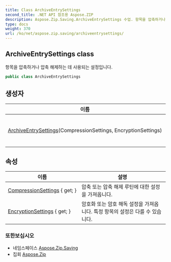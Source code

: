 ```yaml
---
title: Class ArchiveEntrySettings
second_title: .NET API 참조용 Aspose.ZIP
description: Aspose.Zip.Saving.ArchiveEntrySettings 수업. 항목을 압축하거나 압축 해제하는 데 사용되는 설정입니다.
type: docs
weight: 370
url: /ko/net/aspose.zip.saving/archiveentrysettings/
---
```

## ArchiveEntrySettings class

항목을 압축하거나 압축 해제하는 데 사용되는 설정입니다.

```csharp
public class ArchiveEntrySettings
```

## 생성자

| 이름 | 설명 |
| --- | --- |
| [ArchiveEntrySettings](archiveentrysettings/)(CompressionSettings, EncryptionSettings) | 의 새 인스턴스를 초기화합니다.`ArchiveEntrySettings` 클래스. |

## 속성

| 이름 | 설명 |
| --- | --- |
| [CompressionSettings](../../aspose.zip.saving/archiveentrysettings/compressionsettings/) { get; } | 압축 또는 압축 해제 루틴에 대한 설정을 가져옵니다. |
| [EncryptionSettings](../../aspose.zip.saving/archiveentrysettings/encryptionsettings/) { get; } | 암호화 또는 암호 해독 설정을 가져옵니다. 특정 항목의 설정은 다를 수 있습니다. |

### 또한보십시오

* 네임스페이스 [Aspose.Zip.Saving](../../aspose.zip.saving/)
* 집회 [Aspose.Zip](../../)


